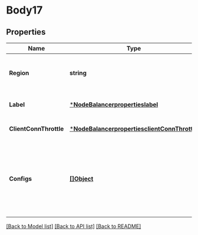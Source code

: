 # Body17

## Properties
Name | Type | Description | Notes
------------ | ------------- | ------------- | -------------
**Region** | **string** | The ID of the Region to create this NodeBalancer in.  | [default to null]
**Label** | [***NodeBalancerpropertieslabel**](NodeBalancer/properties/label.md) |  | [optional] [default to null]
**ClientConnThrottle** | [***NodeBalancerpropertiesclientConnThrottle**](NodeBalancer/properties/client_conn_throttle.md) |  | [optional] [default to null]
**Configs** | [**[]Object**](.md) | The ports to configure this NodeBalancer with on creation. Each config must have a unique port and at least one Node.  | [optional] [default to null]

[[Back to Model list]](../README.md#documentation-for-models) [[Back to API list]](../README.md#documentation-for-api-endpoints) [[Back to README]](../README.md)

